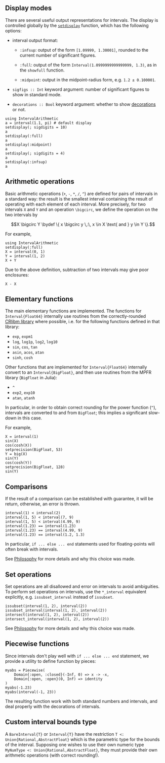 ## Display modes

There are several useful output representations for intervals. The display is controlled globally by the [`setdisplay`](@ref) function, which has the following options:

- interval output format:

    - `:infsup`: output of the form `[1.09999, 1.30001]`, rounded to the current number of significant figures.

    - `:full`: output of the form `Interval(1.0999999999999999, 1.3)`, as in the `showfull` function.

    - `:midpoint`: output in the midpoint-radius form, e.g. `1.2 ± 0.100001`.

- `sigfigs :: Int` keyword argument: number of significant figures to show in standard mode.

- `decorations :: Bool` keyword argument: whether to show [decorations](decorations.md) or not.

```@repl
using IntervalArithmetic
a = interval(1.1, pi) # default display
setdisplay(; sigdigits = 10)
a
setdisplay(:full)
a
setdisplay(:midpoint)
a
setdisplay(; sigdigits = 4)
a
setdisplay(:infsup)
a
```



## Arithmetic operations

Basic arithmetic operations (`+`, `-`, `*`, `/`, `^`) are defined for pairs of intervals in a standard way: the result is the smallest interval containing the result of operating with each element of each interval. More precisely, for two intervals ``X`` and ``Y`` and an operation ``\bigcirc``, we define the operation on the two intervals by

```math
X \bigcirc Y \bydef \{ x \bigcirc y \,:\, x \in X \text{ and } y \in Y \}.
```

For example,

```@repl usage
using IntervalArithmetic
setdisplay(:full)
X = interval(0, 1)
Y = interval(1, 2)
X + Y
```

Due to the above definition, subtraction of two intervals may give poor enclosures:

```@repl usage
X - X
```



## Elementary functions

The main elementary functions are implemented. The functions for `Interval{Float64}` internally use routines from the correctly-rounded [CRlibm library](https://github.com/dpsanders/CRlibm.jl) where possible, i.e. for the following functions defined in that library:
- `exp`, `expm1`
- `log`, `log1p`, `log2`, `log10`
- `sin`, `cos`, `tan`
- `asin`, `acos`, `atan`
- `sinh`, `cosh`

Other functions that are implemented for `Interval{Float64}` internally convert
to an `Interval{BigFloat}`, and then use routines from the MPFR library
(`BigFloat` in Julia):
- `^`
- `exp2`, `exp10`
- `atan`, `atanh`

In particular, in order to obtain correct rounding for the power function (`^`), intervals are converted to and from `BigFloat`; this implies a significant slow-down in this case.

For example,

```@repl usage
X = interval(1)
sin(X)
cos(cosh(X))
setprecision(BigFloat, 53)
Y = big(X)
sin(Y)
cos(cosh(Y))
setprecision(BigFloat, 128)
sin(Y)
```



## Comparisons

If the result of a comparison can be established with guarantee,
it will be return, otherwise, an error is thrown.

```@repl usage
interval(1) < interval(2)
interval(1, 5) < interval(7, 9)
interval(1, 5) < interval(4.99, 9)
interval(1.23) == interval(1.23)
interval(1.23) == interval(4.99, 9)
interval(1.23) == interval(1.2, 1.3)
```

In particular, `if ... else ... end` statements used for floating-points will often break with intervals.

See [Philosophy](@ref) for more details and why this choice was made.


## Set operations

Set operations are all disallowed and error on intervals to avoid ambiguities.
To perform set operations on intervals, use the `*_interval` equivalent explicitly,
e.g. `issubset_interval` instead of `issubset`.


```@repl usage
issubset(interval(1, 2), interval(2))
issubset_interval(interval(1, 2), interval(2))
intersect(interval(1, 2), interval(2))
intersect_interval(interval(1, 2), interval(2))
```

See [Philosophy](@ref) for more details and why this choice was made.


## Piecewise functions

Since intervals don't play well with `if ... else ... end` statement,
we provide a utility to define function by pieces:

```@repl usage
myabs = Piecewise(
    Domain{:open, :closed}(-Inf, 0) => x -> -x,
    Domain{:open, :open}(0, Inf) => identity
)
myabs(-1.23)
myabs(interval(-1, 23))
```

The resulting function work with both standard numbers and intervals,
and deal properly with the decorations of intervals.



## Custom interval bounds type

A `BareInterval{T}` or `Interval{T}` have the restriction `T <: Union{Rational,AbstractFloat}` which is the parametric type for the bounds of the interval. Supposing one wishes to use their own numeric type `MyNumType <: Union{Rational,AbstractFloat}`, they must provide their own arithmetic operations (with correct rounding!).
